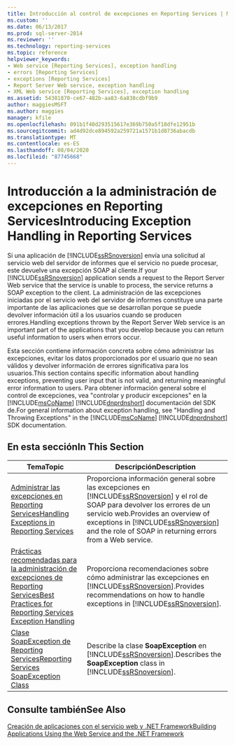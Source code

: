 ```yaml
---
title: Introducción al control de excepciones en Reporting Services | Microsoft Docs
ms.custom: ''
ms.date: 06/13/2017
ms.prod: sql-server-2014
ms.reviewer: ''
ms.technology: reporting-services
ms.topic: reference
helpviewer_keywords:
- Web service [Reporting Services], exception handling
- errors [Reporting Services]
- exceptions [Reporting Services]
- Report Server Web service, exception handling
- XML Web service [Reporting Services], exception handling
ms.assetid: 54381870-ce67-482b-aa83-6a838cdbf9b9
author: maggiesMSFT
ms.author: maggies
manager: kfile
ms.openlocfilehash: 091b1f40d293515617e369b750a5f18dfe12951b
ms.sourcegitcommit: ad4d92dce894592a259721a1571b1d8736abacdb
ms.translationtype: MT
ms.contentlocale: es-ES
ms.lasthandoff: 08/04/2020
ms.locfileid: "87745668"
---
```

# <a name="introducing-exception-handling-in-reporting-services"></a><span data-ttu-id="52881-102">Introducción a la administración de excepciones en Reporting Services</span><span class="sxs-lookup"><span data-stu-id="52881-102">Introducing Exception Handling in Reporting Services</span></span>
  <span data-ttu-id="52881-103">Si una aplicación de [!INCLUDE[ssRSnoversion](../../includes/ssrsnoversion-md.md)] envía una solicitud al servicio web del servidor de informes que el servicio no puede procesar, este devuelve una excepción SOAP al cliente.</span><span class="sxs-lookup"><span data-stu-id="52881-103">If your [!INCLUDE[ssRSnoversion](../../includes/ssrsnoversion-md.md)] application sends a request to the Report Server Web service that the service is unable to process, the service returns a SOAP exception to the client.</span></span> <span data-ttu-id="52881-104">La administración de las excepciones iniciadas por el servicio web del servidor de informes constituye una parte importante de las aplicaciones que se desarrollan porque se puede devolver información útil a los usuarios cuando se producen errores.</span><span class="sxs-lookup"><span data-stu-id="52881-104">Handling exceptions thrown by the Report Server Web service is an important part of the applications that you develop because you can return useful information to users when errors occur.</span></span>  
  
 <span data-ttu-id="52881-105">Esta sección contiene información concreta sobre cómo administrar las excepciones, evitar los datos proporcionados por el usuario que no sean válidos y devolver información de errores significativa para los usuarios.</span><span class="sxs-lookup"><span data-stu-id="52881-105">This section contains specific information about handling exceptions, preventing user input that is not valid, and returning meaningful error information to users.</span></span> <span data-ttu-id="52881-106">Para obtener información general sobre el control de excepciones, vea "controlar y producir excepciones" en la [!INCLUDE[msCoName](../../includes/msconame-md.md)] [!INCLUDE[dnprdnshort](../../includes/dnprdnshort-md.md)] documentación del SDK de.</span><span class="sxs-lookup"><span data-stu-id="52881-106">For general information about exception handling, see "Handling and Throwing Exceptions" in the [!INCLUDE[msCoName](../../includes/msconame-md.md)] [!INCLUDE[dnprdnshort](../../includes/dnprdnshort-md.md)] SDK documentation.</span></span>  
  
## <a name="in-this-section"></a><span data-ttu-id="52881-107">En esta sección</span><span class="sxs-lookup"><span data-stu-id="52881-107">In This Section</span></span>  
  
|<span data-ttu-id="52881-108">Tema</span><span class="sxs-lookup"><span data-stu-id="52881-108">Topic</span></span>|<span data-ttu-id="52881-109">Descripción</span><span class="sxs-lookup"><span data-stu-id="52881-109">Description</span></span>|  
|-----------|-----------------|  
|[<span data-ttu-id="52881-110">Administrar las excepciones en Reporting Services</span><span class="sxs-lookup"><span data-stu-id="52881-110">Handling Exceptions in Reporting Services</span></span>](handling-exceptions-in-reporting-services.md)|<span data-ttu-id="52881-111">Proporciona información general sobre las excepciones en [!INCLUDE[ssRSnoversion](../../includes/ssrsnoversion-md.md)] y el rol de SOAP para devolver los errores de un servicio web.</span><span class="sxs-lookup"><span data-stu-id="52881-111">Provides an overview of exceptions in [!INCLUDE[ssRSnoversion](../../includes/ssrsnoversion-md.md)] and the role of SOAP in returning errors from a Web service.</span></span>|  
|[<span data-ttu-id="52881-112">Prácticas recomendadas para la administración de excepciones de Reporting Services</span><span class="sxs-lookup"><span data-stu-id="52881-112">Best Practices for Reporting Services Exception Handling</span></span>](best-practices/best-practices-for-reporting-services-exception-handling.md)|<span data-ttu-id="52881-113">Proporciona recomendaciones sobre cómo administrar las excepciones en [!INCLUDE[ssRSnoversion](../../includes/ssrsnoversion-md.md)].</span><span class="sxs-lookup"><span data-stu-id="52881-113">Provides recommendations on how to handle exceptions in [!INCLUDE[ssRSnoversion](../../includes/ssrsnoversion-md.md)].</span></span>|  
|[<span data-ttu-id="52881-114">Clase SoapException de Reporting Services</span><span class="sxs-lookup"><span data-stu-id="52881-114">Reporting Services SoapException Class</span></span>](soapexception-class/reporting-services-soapexception-class.md)|<span data-ttu-id="52881-115">Describe la clase **SoapException** en [!INCLUDE[ssRSnoversion](../../includes/ssrsnoversion-md.md)].</span><span class="sxs-lookup"><span data-stu-id="52881-115">Describes the **SoapException** class in [!INCLUDE[ssRSnoversion](../../includes/ssrsnoversion-md.md)].</span></span>|  
  
## <a name="see-also"></a><span data-ttu-id="52881-116">Consulte también</span><span class="sxs-lookup"><span data-stu-id="52881-116">See Also</span></span>  
 [<span data-ttu-id="52881-117">Creación de aplicaciones con el servicio web y .NET Framework</span><span class="sxs-lookup"><span data-stu-id="52881-117">Building Applications Using the Web Service and the .NET Framework</span></span>](../report-server-web-service/net-framework/building-applications-using-the-web-service-and-the-net-framework.md)  
  
  
